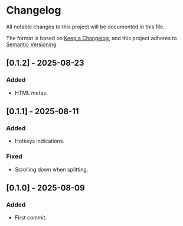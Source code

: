 # Changelog
All notable changes to this project will be documented in this file.

The format is based on [Keep a Changelog](https://keepachangelog.com/en/1.0.0/),
and this project adheres to [Semantic Versioning](https://semver.org/spec/v2.0.0.html).

## [0.1.2] - 2025-08-23
### Added
- HTML metas.

## [0.1.1] - 2025-08-11
### Added
- Hotkeys indications.

### Fixed
- Scrolling down when splitting.

## [0.1.0] - 2025-08-09
### Added
- First commit.